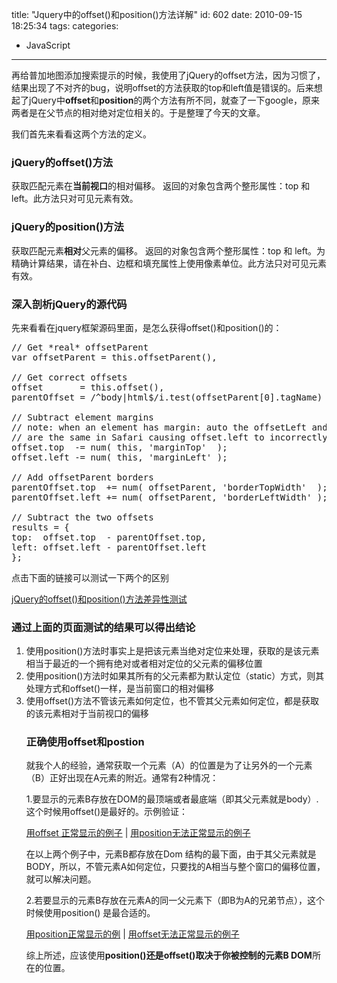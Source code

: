 title: "Jquery中的offset()和position()方法详解"
id: 602
date: 2010-09-15 18:25:34
tags: 
categories: 
- JavaScript
---

再给普加地图添加搜索提示的时候，我使用了jQuery的offset方法，因为习惯了，结果出现了不对齐的bug，说明offset的方法获取的top和left值是错误的。后来想起了jQuery中**offset**和**position**的两个方法有所不同，就查了一下google，原来两者是在父节点的相对绝对定位相关的。于是整理了今天的文章。

我们首先来看看这两个方法的定义。

### jQuery的offset()方法

获取匹配元素在**当前视口**的相对偏移。
返回的对象包含两个整形属性：top 和 left。此方法只对可见元素有效。

### jQuery的position()方法

获取匹配元素**相对**父元素的偏移。
返回的对象包含两个整形属性：top 和 left。为精确计算结果，请在补白、边框和填充属性上使用像素单位。此方法只对可见元素有效。
<!--more-->

### 深入剖析jQuery的源代码

先来看看在jquery框架源码里面，是怎么获得offset()和position()的：
<pre lang="javascript">
// Get *real* offsetParent
var offsetParent = this.offsetParent(),

// Get correct offsets
offset       = this.offset(),
parentOffset = /^body|html$/i.test(offsetParent[0].tagName) ? { top: 0, left: 0 } : offsetParent.offset();

// Subtract element margins
// note: when an element has margin: auto the offsetLeft and marginLeft
// are the same in Safari causing offset.left to incorrectly be 0
offset.top  -= num( this, 'marginTop'  );
offset.left -= num( this, 'marginLeft' );

// Add offsetParent borders
parentOffset.top  += num( offsetParent, 'borderTopWidth'  );
parentOffset.left += num( offsetParent, 'borderLeftWidth' );

// Subtract the two offsets
results = {
top:  offset.top  - parentOffset.top,
left: offset.left - parentOffset.left
};
</pre>
点击下面的链接可以测试一下两个的区别

[jQuery的offset()和position()方法差异性测试](http://js8.in/mywork/offset_position/test.html)

### 通过上面的页面测试的结果可以得出结论

<ol>
<li>使用position()方法时事实上是把该元素当绝对定位来处理，获取的是该元素相当于最近的一个拥有绝对或者相对定位的父元素的偏移位置</li>
<li>使用position()方法时如果其所有的父元素都为默认定位（static）方式，则其处理方式和offset()一样，是当前窗口的相对偏移</li>
<li>使用offset()方法不管该元素如何定位，也不管其父元素如何定位，都是获取的该元素相对于当前视口的偏移</li>

### 正确使用offset和postion

就我个人的经验，通常获取一个元素（A）的位置是为了让另外的一个元素（B）正好出现在A元素的附近。通常有2种情况：

1.要显示的元素B存放在DOM的最顶端或者最底端（即其父元素就是body）.这个时候用offset()是最好的。示例验证：

[用offset 正常显示的例子](http://js8.in/mywork/offset_position/1.html) | [用position无法正常显示的例子](http://js8.in/mywork/offset_position/2.html)

在以上两个例子中，元素B都存放在Dom 结构的最下面，由于其父元素就是BODY，所以，不管元素A如何定位，只要找的A相当与整个窗口的偏移位置，就可以解决问题。

2.若要显示的元素B存放在元素A的同一父元素下（即B为A的兄弟节点），这个时候使用position() 是最合适的。

[用position正常显示的例](http://js8.in/mywork/offset_position/3.html) | [用offset无法正常显示的例子](http://js8.in/mywork/offset_position/4.html)

综上所述，应该使用**position()**还是**offset()**取决于你被控制的元素**B DOM**所在的位置。